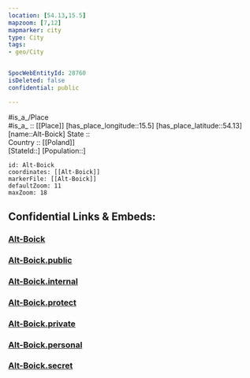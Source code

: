 ```yaml
---
location: [54.13,15.5] 
mapzoom: [7,12] 
mapmarker: city 
type: City
tags:
- geo/City


SpocWebEntityId: 28760
isDeleted: false
confidential: public

---
```

#is_a_/Place  
#is_a_ :: [[Place]] 
[has_place_longitude::15.5] 
[has_place_latitude::54.13] 
[name::Alt-Boick] 
State ::  
Country :: [[Poland]]  
[StateId::] 
[Population::] 



```leaflet
id: Alt-Boick
coordinates: [[Alt-Boick]] 
markerFile: [[Alt-Boick]] 
defaultZoom: 11 
maxZoom: 18
```


## Confidential Links & Embeds: 

### [Alt-Boick](/_Standards/Earth/Continent/Europe/Europe~East/Poland/Provinces~Poland/West_Pomeranian/City/Alt-Boick.md) 

### [Alt-Boick.public](/_public/Earth/Continent/Europe/Europe~East/Poland/Provinces~Poland/West_Pomeranian/City/Alt-Boick.public.md) 

### [Alt-Boick.internal](/_internal/Earth/Continent/Europe/Europe~East/Poland/Provinces~Poland/West_Pomeranian/City/Alt-Boick.internal.md) 

### [Alt-Boick.protect](/_protect/Earth/Continent/Europe/Europe~East/Poland/Provinces~Poland/West_Pomeranian/City/Alt-Boick.protect.md) 

### [Alt-Boick.private](/_private/Earth/Continent/Europe/Europe~East/Poland/Provinces~Poland/West_Pomeranian/City/Alt-Boick.private.md) 

### [Alt-Boick.personal](/_personal/Earth/Continent/Europe/Europe~East/Poland/Provinces~Poland/West_Pomeranian/City/Alt-Boick.personal.md) 

### [Alt-Boick.secret](/_secret/Earth/Continent/Europe/Europe~East/Poland/Provinces~Poland/West_Pomeranian/City/Alt-Boick.secret.md)

